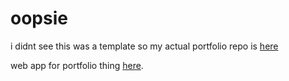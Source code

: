 # oopsie
i didnt see this was a template so my actual portfolio repo is [here](https://github.com/fiwnq/portfolio)

web app for portfolio thing [here](https://jland.dev).
